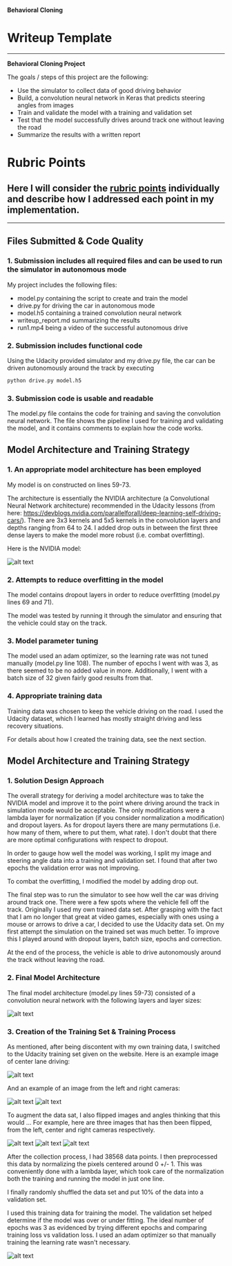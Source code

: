 **Behavioral Cloning**

# Writeup Template

---

**Behavioral Cloning Project**

The goals / steps of this project are the following:
* Use the simulator to collect data of good driving behavior
* Build, a convolution neural network in Keras that predicts steering angles from images
* Train and validate the model with a training and validation set
* Test that the model successfully drives around track one without leaving the road
* Summarize the results with a written report


[//]: # (Image References)

[image1]: ./cnn-architecture.png "NVIDIA architecture"
[image2]: ./figure1.png "Model Visualization"
[image3]: ./example_center.jpg "Example image from the center camera"
[image4]: ./example_left.jpg "Example image from the left camera"
[image5]: ./example_right.jpg "Example image from the right camera"
[image6]: ./example_left_flipped.jpg "Example flipped image from the left camera"
[image7]: ./example_center_flipped.jpg "Example flipped image from the center camera"
[image8]: ./example_right_flipped.jpg "Example flipped image from the right camera"
[image9]: ./training_results.png "Results of training the model"

# Rubric Points
## Here I will consider the [rubric points](https://review.udacity.com/#!/rubrics/432/view) individually and describe how I addressed each point in my implementation.  

---
## Files Submitted & Code Quality

### 1. Submission includes all required files and can be used to run the simulator in autonomous mode

My project includes the following files:
* model.py containing the script to create and train the model
* drive.py for driving the car in autonomous mode
* model.h5 containing a trained convolution neural network
* writeup_report.md summarizing the results
* run1.mp4 being a video of the successful autonomous drive

### 2. Submission includes functional code
Using the Udacity provided simulator and my drive.py file, the car can be driven autonomously around the track by executing
```sh
python drive.py model.h5
```

### 3. Submission code is usable and readable

The model.py file contains the code for training and saving the convolution neural network. The file shows the pipeline I used for training and validating the model, and it contains comments to explain how the code works.

## Model Architecture and Training Strategy

### 1. An appropriate model architecture has been employed

My model is on constructed on lines 59-73.

The architecture is essentially the NVIDIA architecture (a Convolutional Neural Network architecture) recommended in the Udacity lessons (from here: https://devblogs.nvidia.com/parallelforall/deep-learning-self-driving-cars/). There are 3x3 kernels and 5x5 kernels in the convolution layers and depths ranging from 64 to 24. I added drop outs in between the first three dense layers to make the model more robust (i.e. combat overfitting).

Here is the NVIDIA model:

![alt text][image1]

### 2. Attempts to reduce overfitting in the model

The model contains dropout layers in order to reduce overfitting (model.py lines 69 and 71).

The model was tested by running it through the simulator and ensuring that the vehicle could stay on the track.

### 3. Model parameter tuning

The model used an adam optimizer, so the learning rate was not tuned manually (model.py line 108). The number of epochs I went with was 3, as there seemed to be no added value in more. Additionally, I went with a batch size of 32 given fairly good results from that.

### 4. Appropriate training data

Training data was chosen to keep the vehicle driving on the road. I used the Udacity dataset, which I learned has mostly straight driving and less recovery situations.

For details about how I created the training data, see the next section.

## Model Architecture and Training Strategy

### 1. Solution Design Approach

The overall strategy for deriving a model architecture was to take the NVIDIA model and improve it to the point where driving around the track in simulation mode would be acceptable. The only modifications were a lambda layer for normalization (if you consider normalization a modification) and dropout layers. As for dropout layers there are many permutations (i.e. how many of them, where to put them, what rate). I don't doubt that there are more optimal configurations with respect to dropout.

In order to gauge how well the model was working, I split my image and steering angle data into a training and validation set. I found that after two epochs the validation error was not improving.

To combat the overfitting, I modified the model by adding drop out.

The final step was to run the simulator to see how well the car was driving around track one. There were a few spots where the vehicle fell off the track. Originally I used my own trained data set. After grasping with the fact that I am no longer that great at video games, especially with ones using a mouse or arrows to drive a car, I decided to use the Udacity data set. On my first attempt the simulation on the trained set was much better. To improve this I played around with dropout layers, batch size, epochs and correction.

At the end of the process, the vehicle is able to drive autonomously around the track without leaving the road.

### 2. Final Model Architecture

The final model architecture (model.py lines 59-73) consisted of a convolution neural network with the following layers and layer sizes:

![alt text][image2]

### 3. Creation of the Training Set & Training Process

As mentioned, after being discontent with my own training data, I switched to the Udacity training set given on the website. Here is an example image of center lane driving:

![alt text][image3]

And an example of an image from the left and right cameras:

![alt text][image4]
![alt text][image5]

To augment the data sat, I also flipped images and angles thinking that this would ... For example, here are three images that has then been flipped, from the left, center and right cameras respectively.

![alt text][image6]
![alt text][image7]
![alt text][image8]

After the collection process, I had 38568 data points. I then preprocessed this data by normalizing the pixels centered around 0 +/- 1. This was conveniently done with a lambda layer, which took care of the normalization both the training and running the model in just one line.


I finally randomly shuffled the data set and put 10% of the data into a validation set.

I used this training data for training the model. The validation set helped determine if the model was over or under fitting. The ideal number of epochs was 3 as evidenced by trying different epochs and comparing training loss vs validation loss. I used an adam optimizer so that manually training the learning rate wasn't necessary.

![alt text][image9]
